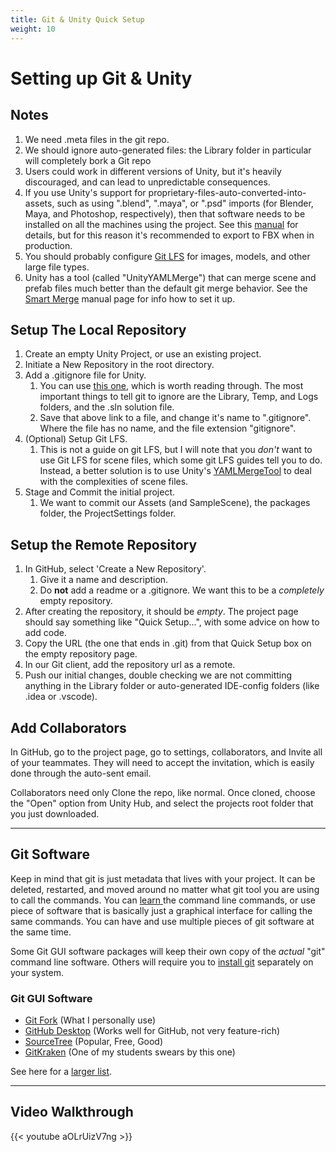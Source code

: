 ```yaml
---
title: Git & Unity Quick Setup 
weight: 10
---
```


# Setting up Git & Unity

## Notes

1. We need .meta files in the git repo.
2. We should ignore auto-generated files: the Library folder in particular will completely bork a Git repo
3. Users could work in different versions of Unity, but it's heavily discouraged, and can lead to unpredictable consequences.
4. If you use Unity's support for proprietary-files-auto-converted-into-assets, such as using ".blend", ".maya", or ".psd" imports (for Blender, Maya, and Photoshop, respectively), then that software needs to be installed on all the machines using the project. See this [manual](https://docs.unity3d.com/Manual/3D-formats.html) for details, but for this reason it's recommended to export to FBX when in production.
5. You should probably configure [Git LFS](https://www.atlassian.com/git/tutorials/git-lfs) for images, models, and other large file types.
6. Unity has a tool (called "UnityYAMLMerge") that can merge scene and prefab files much better than the default git merge behavior. See the [Smart Merge](https://docs.unity3d.com/Manual/SmartMerge.html) manual page for info how to set it up.

## Setup The Local Repository

1. Create an empty Unity Project, or use an existing project.
2. Initiate a New Repository in the root directory.
3. Add a .gitignore file for Unity.
   1. You can use [this one](https://raw.githubusercontent.com/github/gitignore/main/Unity.gitignore), which is worth reading through. The most important things to tell git to ignore are the Library, Temp, and Logs folders, and the .sln solution file.
   2. Save that above link to a file, and change it's name to ".gitignore". Where the file has no name, and the file extension "gitignore".
4. (Optional) Setup Git LFS. 
   1. This is not a guide on git LFS, but I will note that you *don't* want to use Git LFS for scene files, which some git LFS guides tell you to do. Instead, a better solution is to use Unity's [YAMLMergeTool](https://docs.unity3d.com/Manual/SmartMerge.html) to deal with the complexities of scene files.
5. Stage and Commit the initial project.
   1. We want to commit our Assets (and SampleScene), the packages folder, the ProjectSettings folder.

## Setup the Remote Repository

1. In GitHub, select 'Create a New Repository'.
   1. Give it a name and description.
   2. Do **not** add a readme or a .gitignore. We want this to be a *completely* empty repository.
2. After creating the repository, it should be *empty*. The project page should say something like "Quick Setup...", with some advice on how to add code.
3. Copy the URL (the one that ends in .git) from that Quick Setup box on the empty repository page.
4. In our Git client, add the repository url as a remote.
5. Push our initial changes, double checking we are not committing anything in the Library folder or auto-generated IDE-config folders (like .idea or .vscode).

## Add Collaborators

In GitHub, go to the project page, go to settings, collaborators, and Invite all of your teammates. They will need to accept the invitation, which is easily done through the auto-sent email.

Collaborators need only Clone the repo, like normal. Once cloned, choose the "Open" option from Unity Hub, and select the projects root folder that you just downloaded. 

---

## Git Software

Keep in mind that git is just metadata that lives with your project. It can be deleted, restarted, and moved around no matter what git tool you are using to call the commands. You can [learn ](https://git-scm.com/docs/gittutorial) the command line commands, or use piece of software that is basically just a graphical interface for calling the same commands. You can have and use multiple pieces of git software at the same time.

Some Git GUI software packages will keep their own copy of the *actual* "git" command line software. Others will require you to [install git](https://www.atlassian.com/git/tutorials/install-git?section=windows#windows) separately on your system.

### Git GUI Software

- [Git Fork](https://git-fork.com/) (What I personally use)
- [GitHub Desktop](https://desktop.github.com/) (Works well for GitHub, not very feature-rich)
- [SourceTree](https://www.sourcetreeapp.com/) (Popular, Free, Good)
- [GitKraken](https://www.gitkraken.com/) (One of my students swears by this one)

See here for a [larger list](https://git-scm.com/downloads/guis).

---

## Video Walkthrough

{{< youtube aOLrUizV7ng >}}
